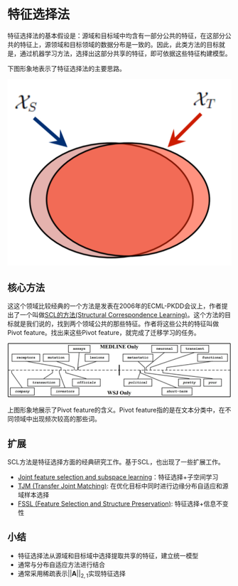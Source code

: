 # 特征选择法

特征选择法的基本假设是：源域和目标域中均含有一部分公共的特征，在这部分公共的特征上，源领域和目标领域的数据分布是一致的。因此，此类方法的目标就是，通过机器学习方法，选择出这部分共享的特征，即可依据这些特征构建模型。

下图形象地表示了特征选择法的主要思路。

![](../../src/figures/png/fig-feature.png)

## 核心方法

这这个领域比较经典的一个方法是发表在2006年的ECML-PKDD会议上，作者提出了一个叫做[SCL的方法(Structural Correspondence Learning)](https://dl.acm.org/citation.cfm?id=1610094)。这个方法的目标就是我们说的，找到两个领域公共的那些特征。作者将这些公共的特征叫做Pivot feature。找出来这些Pivot feature，就完成了迁移学习的任务。

![](../../src/figures/png/fig-feature-pivot.png)

上图形象地展示了Pivot feature的含义。Pivot feature指的是在文本分类中，在不同领域中出现频次较高的那些词。

## 扩展

SCL方法是特征选择方面的经典研究工作。基于SCL，也出现了一些扩展工作。

- [Joint feature selection and subspace learning](https://www.aaai.org/ocs/index.php/IJCAI/IJCAI11/paper/viewPaper/2910)：特征选择+子空间学习
- [TJM (Transfer Joint Matching)](https://www.cv-foundation.org/openaccess/content_cvpr_2014/html/Long_Transfer_Joint_Matching_2014_CVPR_paper.html): 在优化目标中同时进行边缘分布自适应和源域样本选择
- [FSSL (Feature Selection and Structure Preservation)](https://www.ijcai.org/Proceedings/16/Papers/243.pdf): 特征选择+信息不变性

## 小结

- 特征选择法从源域和目标域中选择提取共享的特征，建立统一模型
- 通常与分布自适应方法进行结合
- 通常采用稀疏表示$||\mathbf{A}||_{2,1}$实现特征选择